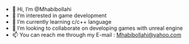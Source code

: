 - 👋 Hi, I’m @Mhabibollahi
- 👀 I’m interested in game development
- 🌱 I’m currently learning c/c++ language
- 💞️ I’m looking to collaborate on developing games with unreal engine
- 📫 You can reach me through my E-mail : Mhabibollahi@yahoo.com

<!---
Mhabibollahi/Mhabibollahi is a ✨ special ✨ repository because its `README.md` (this file) appears on your GitHub profile.
You can click the Preview link to take a look at your changes.
--->
